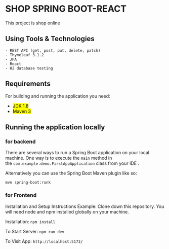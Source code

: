 # SHOP SPRING BOOT-REACT

[](https://github.com/jaivema/Armada#shop-spring-boot-react)

This project is shop online

## Using Tools & Technologies

[](https://github.com/jaivema/Armada#using-tools--technologies)

```
- REST API (get, post, put, delete, patch)
- Thymeleaf 3.1.2
- JPA
- React
- H2 database testing
```

## Requirements

[](https://github.com/jaivema/Armada#requirements)

For building and running the application you need:

+ <mark>JDK 1.8</mark>
+ <mark>Maven 3</mark>

## Running the application locally

[](https://github.com/jaivema/Armada#running-the-application-locally)

### for backend

[](https://github.com/jaivema/Armada#for-backend)

There are several ways to run a Spring Boot application on your local machine. One way is to execute the `main` method in the `com.example.demo.FirstAppApplication` class from your IDE .

Alternatively you can use the Spring Boot Maven plugin like so:

```
mvn spring-boot:runk
```

### for Frontend

[](https://github.com/jaivema/Armada#for-frontend)

Installation and Setup Instructions Example: Clone down this repository. You will need node and npm installed globally on your machine.

Installation: `npm install`

To Start Server: `npm run dev`

To Visit App: `http://localhost:5173/`
